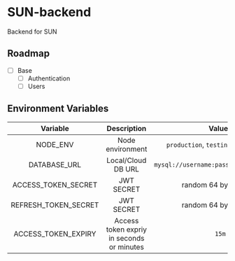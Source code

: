 # SUN-backend

Backend for SUN

## Roadmap

-   [ ] Base
    -   [ ] Authentication
    -   [ ] Users

## Environment Variables

|       Variable       |                Description                |                 Values                  |
| :------------------: | :---------------------------------------: | :-------------------------------------: |
|       NODE_ENV       |             Node environment              | `production`, `testing`, `development`  |
|     DATABASE_URL     |            Local/Cloud DB URL             | `mysql://username:password@host/dbname` |
| ACCESS_TOKEN_SECRET  |                JWT SECRET                 |         random 64 bytes string          |
| REFRESH_TOKEN_SECRET |                JWT SECRET                 |         random 64 bytes string          |
| ACCESS_TOKEN_EXPIRY  | Access token expriy in seconds or minutes |                  `15m`                  |

